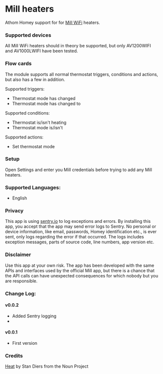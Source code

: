 # Mill heaters

Athom Homey support for for [Mill WiFi](https://www.millheat.com/mill-wifi/) heaters.

### Supported devices

All Mill WiFi heaters should in theory be supported, but only AV1200WIFI and AV1000LWIFI have been tested.

### Flow cards
The module supports all normal thermostat triggers, conditions and actions, but also has a few in addition.

Supported triggers:
* Thermostat mode has changed
* Thermostat mode has changed to <mode>

Supported conditions:
* Thermostat is/isn't heating
* Thermostat mode is/isn't <mode>

Supported actions:
* Set thermostat mode

### Setup

Open Settings and enter you Mill credentials before trying to add any Mill heaters.

### Supported Languages:

* English

### Privacy

This app is using [sentry.io](http://sentry.io) to log exceptions and errors. By installing this app, you accept that the app may send error logs to Sentry. No personal or device information, like email, passwords, Homey identification etc., is ever sent, only logs regarding the error if that occurred. The logs includes exception messages, parts of source code, line numbers, app version etc.

### Disclaimer

Use this app at your own risk. The app has been developed with the same APIs and interfaces used by the official Mill app, but there is a chance that the API calls can have unexpected consequences for which nobody but you are responsible.

### Change Log:

#### v0.0.2
* Added Sentry logging
*
#### v0.0.1
* First version

### Credits
[Heat](https://thenounproject.com/search/?q=heat&i=860995) by Stan Diers from the Noun Project
